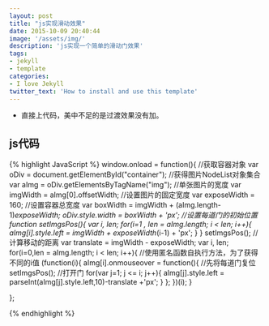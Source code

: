 ```yaml
---
layout: post
title: "js实现滑动效果"
date: 2015-10-09 20:40:44
image: '/assets/img/'
description: 'js实现一个简单的滑动门效果'
tags:
- jekyll 
- template 
categories:
- I love Jekyll
twitter_text: 'How to install and use this template'
---
```


* 直接上代码，美中不足的是过渡效果没有加。

## js代码

{% highlight JavaScript %}
window.onload = function(){
//获取容器对象
var oDiv = document.getElementById("container");
//获得图片NodeList对象集合
var aImg = oDiv.getElementsByTagName("img");
//单张图片的宽度
var imgWidth = aImg[0].offsetWidth;
//设置图片的固定宽度
var exposeWidth = 160;
//设置容器总宽度
var boxWidth = imgWidth + (aImg.length-1)*exposeWidth;
oDiv.style.width = boxWidth + 'px';
//设置每道门的初始位置
function setImgsPos(){
	var i, len;
	for(i=1 , len = aImg.length; i < len; i++){
		aImg[i].style.left = imgWidth + exposeWidth*(i-1) + 'px';
	}
}
setImgsPos();
//计算移动的距离
var translate = imgWidth - exposeWidth;
var i, len;
for(i=0,len = aImg.length; i < len; i++){
	//使用匿名函数自执行方法，为了获得不同的i值
	(function(i){
		aImg[i].onmouseover = function(){
			//先将每道门复位
			setImgsPos();
			//打开门
			for(var j=1; j <= i; j++){
				aImg[j].style.left = parseInt(aImg[j].style.left,10)-translate +'px';
			}
		};
	})(i);
}

};

{% endhighlight %}



